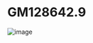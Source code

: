 # GM128642.9

![image](https://github.com/eddyElectronics/GM128642.9/assets/4636804/ddb860d5-ee51-44f5-b050-d4aa36138966)
